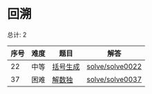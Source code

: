 # 回溯

<!--- table -->

总计: 2

| 序号 | 难度 | 题目                                                               | 解答                                  |
| ---- | ---- | ------------------------------------------------------------------ | ------------------------------------- |
| 22   | 中等 | [括号生成](https://leetcode-cn.com/problems/generate-parentheses/) | [solve/solve0022](../solve/solve0022) |
| 37   | 困难 | [解数独](https://leetcode-cn.com/problems/sudoku-solver/)          | [solve/solve0037](../solve/solve0037) |
